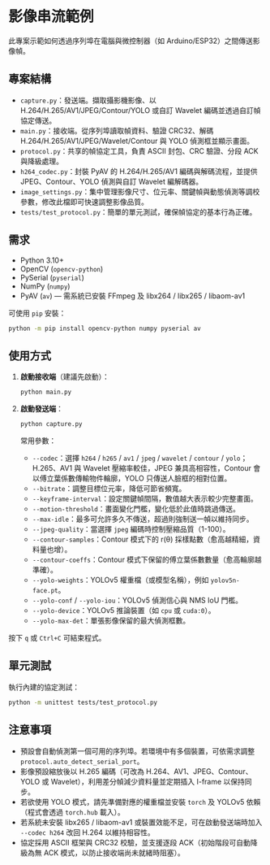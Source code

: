 # 影像串流範例

此專案示範如何透過序列埠在電腦與微控制器（如 Arduino/ESP32）之間傳送影像幀。

## 專案結構

- `capture.py`：發送端。擷取攝影機影像、以 H.264/H.265/AV1/JPEG/Contour/YOLO 或自訂 Wavelet 編碼並透過自訂幀協定傳送。
- `main.py`：接收端。從序列埠讀取幀資料、驗證 CRC32、解碼 H.264/H.265/AV1/JPEG/Wavelet/Contour 與 YOLO 偵測框並顯示畫面。
- `protocol.py`：共享的幀協定工具，負責 ASCII 封包、CRC 驗證、分段 ACK 與降級處理。
- `h264_codec.py`：封裝 PyAV 的 H.264/H.265/AV1 編碼與解碼流程，並提供 JPEG、Contour、YOLO 偵測與自訂 Wavelet 編解碼器。
- `image_settings.py`：集中管理影像尺寸、位元率、關鍵幀與動態偵測等調校參數，修改此檔即可快速調整影像品質。
- `tests/test_protocol.py`：簡單的單元測試，確保幀協定的基本行為正確。

## 需求

- Python 3.10+
- OpenCV (`opencv-python`)
- PySerial (`pyserial`)
- NumPy (`numpy`)
- PyAV (`av`) — 需系統已安裝 FFmpeg 及 libx264 / libx265 / libaom-av1

可使用 `pip` 安裝：

```bash
python -m pip install opencv-python numpy pyserial av
```

## 使用方式

1. **啟動接收端**（建議先啟動）：
   ```bash
   python main.py
   ```
2. **啟動發送端**：
   ```bash
   python capture.py
   ```

   常用參數：

   - `--codec`：選擇 `h264` / `h265` / `av1` / `jpeg` / `wavelet` / `contour` / `yolo`；H.265、AV1 與 Wavelet 壓縮率較佳，JPEG 兼具高相容性，Contour 會以傅立葉係數傳輸物件輪廓，YOLO 只傳送人臉框的相對位置。
   - `--bitrate`：調整目標位元率，降低可節省頻寬。
   - `--keyframe-interval`：設定關鍵幀間隔，數值越大表示較少完整畫面。
   - `--motion-threshold`：畫面變化門檻，變化低於此值時跳過傳送。
   - `--max-idle`：最多可允許多久不傳送，超過則強制送一幀以維持同步。
   - `--jpeg-quality`：當選擇 `jpeg` 編碼時控制壓縮品質（1-100）。
   - `--contour-samples`：Contour 模式下的 r(θ) 採樣點數（愈高越精細，資料量也增）。
   - `--contour-coeffs`：Contour 模式下保留的傅立葉係數數量（愈高輪廓越準確）。
   - `--yolo-weights`：YOLOv5 權重檔（或模型名稱），例如 `yolov5n-face.pt`。
   - `--yolo-conf` / `--yolo-iou`：YOLOv5 偵測信心與 NMS IoU 門檻。
   - `--yolo-device`：YOLOv5 推論裝置（如 `cpu` 或 `cuda:0`）。
   - `--yolo-max-det`：單張影像保留的最大偵測框數。

按下 `q` 或 `Ctrl+C` 可結束程式。

## 單元測試

執行內建的協定測試：

```bash
python -m unittest tests/test_protocol.py
```

## 注意事項

- 預設會自動偵測第一個可用的序列埠。若環境中有多個裝置，可依需求調整 `protocol.auto_detect_serial_port`。
- 影像預設縮放後以 H.265 編碼（可改為 H.264、AV1、JPEG、Contour、YOLO 或 Wavelet），利用差分幀減少資料量並定期插入 I-frame 以保持同步。
- 若欲使用 YOLO 模式，請先準備對應的權重檔並安裝 `torch` 及 YOLOv5 依賴（程式會透過 `torch.hub` 載入）。
- 若系統未安裝 libx265 / libaom-av1 或裝置效能不足，可在啟動發送端時加入 `--codec h264` 改回 H.264 以維持相容性。
- 協定採用 ASCII 框架與 CRC32 校驗，並支援逐段 ACK（初始階段可自動降級為無 ACK 模式，以防止接收端尚未就緒時阻塞）。
